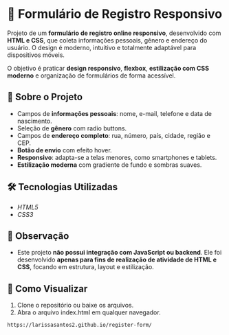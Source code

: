# 📝 Formulário de Registro Responsivo

Projeto de um **formulário de registro online responsivo**, desenvolvido com **HTML e CSS**, que coleta informações pessoais, gênero e endereço do usuário. O design é moderno, intuitivo e totalmente adaptável para dispositivos móveis.

O objetivo é praticar **design responsivo**, **flexbox**, **estilização com CSS moderno** e organização de formulários de forma acessível.

## 📍 Sobre o Projeto  
- Campos de **informações pessoais**: nome, e-mail, telefone e data de nascimento.  
- Seleção de **gênero** com radio buttons.  
- Campos de **endereço completo**: rua, número, país, cidade, região e CEP.  
- **Botão de envio** com efeito hover.  
- **Responsivo**: adapta-se a telas menores, como smartphones e tablets.  
- **Estilização moderna** com gradiente de fundo e sombras suaves.

## 🛠 Tecnologias Utilizadas  
- *HTML5*  
- *CSS3*  

## 📌 Observação
- Este projeto **não possui integração com JavaScript ou backend**. Ele foi desenvolvido **apenas para fins de realização de atividade de HTML e CSS**, focando em estrutura, layout e estilização.


## 👀 Como Visualizar  
1. Clone o repositório ou baixe os arquivos.  
2. Abra o arquivo index.html em qualquer navegador.
   
```bash
https://larissasantos2.github.io/register-form/


